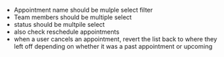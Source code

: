 <!-- - include Unassigned in status  -->
<!-- - keep only No show and cancelled  when an admin updates status -->
<!-- - Hige filter icons on click of funnel icons -->
<!-- - Appointment date should select range for filters -->
- Appointment name should be mulple select filter
- Team members should be multiple select
- status should be multpile select
- also check reschedule appointments 
- when a user cancels an appointment, revert the list back to where they left off depending on whether it was a past appointment or upcoming
<!-- - change reschedule icon -->
<!-- - bring page refresh icon and the past appointmnet close to the filter icon -->

